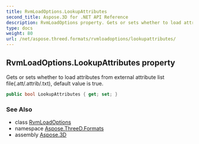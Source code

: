 ```yaml
---
title: RvmLoadOptions.LookupAttributes
second_title: Aspose.3D for .NET API Reference
description: RvmLoadOptions property. Gets or sets whether to load attributes from external attribute list file.att/.attrib/.txt default value is true
type: docs
weight: 80
url: /net/aspose.threed.formats/rvmloadoptions/lookupattributes/
---
```

## RvmLoadOptions.LookupAttributes property

Gets or sets whether to load attributes from external attribute list file(.att/.attrib/.txt), default value is true.

```csharp
public bool LookupAttributes { get; set; }
```

### See Also

* class [RvmLoadOptions](../)
* namespace [Aspose.ThreeD.Formats](../../../aspose.threed.formats/)
* assembly [Aspose.3D](../../../)


